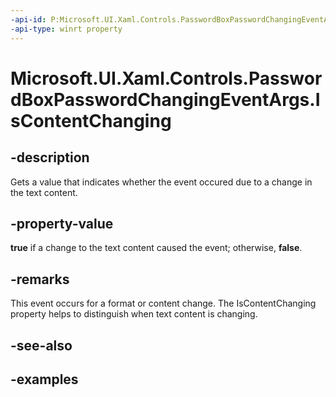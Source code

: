 ```yaml
---
-api-id: P:Microsoft.UI.Xaml.Controls.PasswordBoxPasswordChangingEventArgs.IsContentChanging
-api-type: winrt property
---
```


<!-- Property syntax.
public bool IsContentChanging { get; }
-->

# Microsoft.UI.Xaml.Controls.PasswordBoxPasswordChangingEventArgs.IsContentChanging

## -description

Gets a value that indicates whether the event occured due to a change in the text content.

## -property-value

**true** if a change to the text content caused the event; otherwise, **false**.

## -remarks

This event occurs for a format or content change. The IsContentChanging property helps to distinguish when text content is changing.

## -see-also

## -examples

